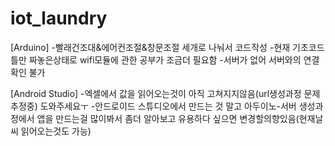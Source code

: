 # iot_laundry

[Arduino]
-빨래건조대&에어컨조절&창문조절 세개로 나눠서 코드작성
-현재 기초코드틀만 짜놓은상태로 wifi모듈에 관한 공부가 조금더 필요함
-서버가 없어 서버와의 연결확인 불가

[Android Studio]
-엑셀에서 값을 읽어오는것이 아직 고쳐지지않음(url생성과정 문제 추정중) 도와주세요ㅜ
-안드로이드 스튜디오에서 만드는 것 말고 아두이노-서버 생성과정에서 앱을 만드는걸 많이봐서 좀더 알아보고 유용하다 싶으면 변경할의향있음(현재날씨 읽어오는것도 가능)
